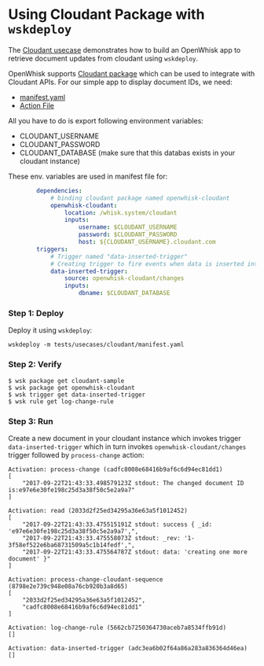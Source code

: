 # Using Cloudant Package with `wskdeploy`

The [Cloudant usecase](https://github.com/apache/incubator-openwhisk-wskdeploy/tree/master/tests/src/integration/cloudant) demonstrates how to build an OpenWhisk app to retrieve document updates from cloudant using `wskdeploy`.

OpenWhisk supports [Cloudant package](https://github.com/apache/incubator-openwhisk-package-cloudant) which can be used to integrate with Cloudant APIs. For our simple app to display document IDs,  we need:
 
- [manifest.yaml](https://github.com/apache/incubator-openwhisk-wskdeploy/blob/master/tests/usecases/cloudant/manifest.yaml)
- [Action File](https://github.com/apache/incubator-openwhisk-wskdeploy/blob/master/tests/usecases/cloudant/src/process-change.js)

All you have to do is export following environment variables:

- CLOUDANT_USERNAME
- CLOUDANT_PASSWORD
- CLOUDANT_DATABASE (make sure that this databas exists in your cloudant instance)

These env. variables are used in manifest file for:

```yaml
        dependencies:
            # binding cloudant package named openwhisk-cloudant
            openwhisk-cloudant:
                location: /whisk.system/cloudant
                inputs:
                    username: $CLOUDANT_USERNAME
                    password: $CLOUDANT_PASSWORD
                    host: ${CLOUDANT_USERNAME}.cloudant.com
        triggers:
            # Trigger named "data-inserted-trigger"
            # Creating trigger to fire events when data is inserted into database
            data-inserted-trigger:
                source: openwhisk-cloudant/changes
                inputs:
                    dbname: $CLOUDANT_DATABASE
```

### Step 1: Deploy

Deploy it using `wskdeploy`:

```
wskdeploy -m tests/usecases/cloudant/manifest.yaml 
```

### Step 2: Verify

```
$ wsk package get cloudant-sample
$ wsk package get openwhisk-cloudant
$ wsk trigger get data-inserted-trigger 
$ wsk rule get log-change-rule 
```
### Step 3: Run

Create a new document in your cloudant instance which invokes trigger `data-inserted-trigger`
which in turn invokes `openwhisk-cloudant/changes` trigger followed by `process-change` action:

```
Activation: process-change (cadfc8008e68416b9af6c6d94ec81dd1)
[
    "2017-09-22T21:43:33.498579123Z stdout: The changed document ID is:e97e6e30fe198c25d3a38f50c5e2a9a7"
]

Activation: read (2033d2f25ed34295a36e63a5f1012452)
[
    "2017-09-22T21:43:33.475515191Z stdout: success { _id: 'e97e6e30fe198c25d3a38f50c5e2a9a7',",
    "2017-09-22T21:43:33.475558073Z stdout: _rev: '1-3f58ef522e6ba68731509a5c1b14fedf',",
    "2017-09-22T21:43:33.475564787Z stdout: data: 'creating one more document' }"
]

Activation: process-change-cloudant-sequence (8798e2e739c948e08a76cb920b3a8d65)
[
    "2033d2f25ed34295a36e63a5f1012452",
    "cadfc8008e68416b9af6c6d94ec81dd1"
]

Activation: log-change-rule (5662cb7250364730aceb7a8534ffb91d)
[]

Activation: data-inserted-trigger (adc3ea6b02f64a86a283a836364d46ea)
[]
```
